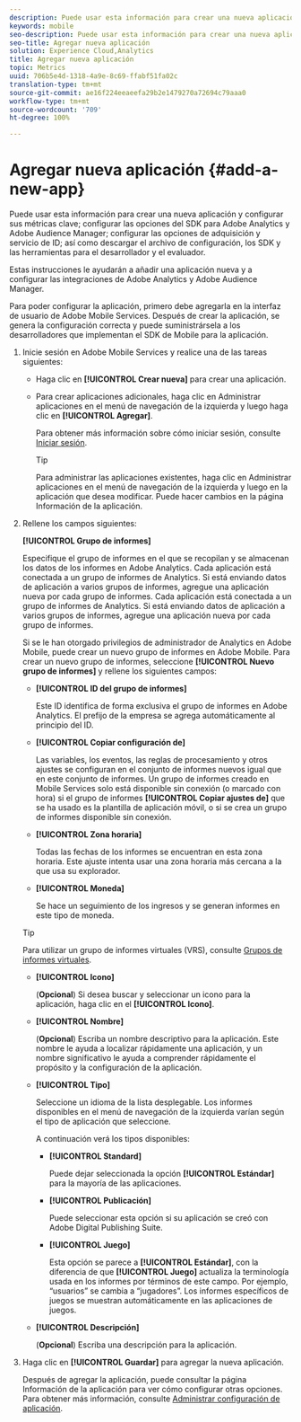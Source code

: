 ```yaml
---
description: Puede usar esta información para crear una nueva aplicación y configurar sus métricas clave; configurar las opciones del SDK para Adobe Analytics y Adobe Audience Manager; configurar las opciones de adquisición y servicio de ID; así como descargar el archivo de configuración, los SDK y las herramientas para el desarrollador y el evaluador.
keywords: mobile
seo-description: Puede usar esta información para crear una nueva aplicación y configurar sus métricas clave; configurar las opciones del SDK para Adobe Analytics y Adobe Audience Manager; configurar las opciones de adquisición y servicio de ID; así como descargar el archivo de configuración, los SDK y las herramientas para el desarrollador y el evaluador.
seo-title: Agregar nueva aplicación
solution: Experience Cloud,Analytics
title: Agregar nueva aplicación
topic: Metrics
uuid: 706b5e4d-1318-4a9e-8c69-ffabf51fa02c
translation-type: tm+mt
source-git-commit: ae16f224eeaeefa29b2e1479270a72694c79aaa0
workflow-type: tm+mt
source-wordcount: '709'
ht-degree: 100%

---
```



# Agregar nueva aplicación {#add-a-new-app}

Puede usar esta información para crear una nueva aplicación y configurar sus métricas clave; configurar las opciones del SDK para Adobe Analytics y Adobe Audience Manager; configurar las opciones de adquisición y servicio de ID; así como descargar el archivo de configuración, los SDK y las herramientas para el desarrollador y el evaluador.

Estas instrucciones le ayudarán a añadir una aplicación nueva y a configurar las integraciones de Adobe Analytics y Adobe Audience Manager.

Para poder configurar la aplicación, primero debe agregarla en la interfaz de usuario de Adobe Mobile Services. Después de crear la aplicación, se genera la configuración correcta y puede suministrársela a los desarrolladores que implementan el SDK de Mobile para la aplicación.

1. Inicie sesión en Adobe Mobile Services y realice una de las tareas siguientes:

   * Haga clic en **[!UICONTROL Crear nueva]** para crear una aplicación.
   * Para crear aplicaciones adicionales, haga clic en Administrar aplicaciones en el menú de navegación de la izquierda y luego haga clic en **[!UICONTROL Agregar]**.

      Para obtener más información sobre cómo iniciar sesión, consulte [Iniciar sesión](/help/using/gs/gs-signin.md).

      >[!TIP]
      >
      >Para administrar las aplicaciones existentes, haga clic en Administrar aplicaciones en el menú de navegación de la izquierda y luego en la aplicación que desea modificar. Puede hacer cambios en la página Información de la aplicación.

1. Rellene los campos siguientes:

   **[!UICONTROL Grupo de informes]**

   Especifique el grupo de informes en el que se recopilan y se almacenan los datos de los informes en Adobe Analytics. Cada aplicación está conectada a un grupo de informes de Analytics. Si está enviando datos de aplicación a varios grupos de informes, agregue una aplicación nueva por cada grupo de informes. Cada aplicación está conectada a un grupo de informes de Analytics. Si está enviando datos de aplicación a varios grupos de informes, agregue una aplicación nueva por cada grupo de informes.

   Si se le han otorgado privilegios de administrador de Analytics en Adobe Mobile, puede crear un nuevo grupo de informes en Adobe Mobile. Para crear un nuevo grupo de informes, seleccione **[!UICONTROL Nuevo grupo de informes]** y rellene los siguientes campos:

   * **[!UICONTROL ID del grupo de informes]**

      Este ID identifica de forma exclusiva el grupo de informes en Adobe Analytics. El prefijo de la empresa se agrega automáticamente al principio del ID.

   * **[!UICONTROL Copiar configuración de]**

      Las variables, los eventos, las reglas de procesamiento y otros ajustes se configuran en el conjunto de informes nuevos igual que en este conjunto de informes. Un grupo de informes creado en Mobile Services solo está disponible sin conexión (o marcado con hora) si el grupo de informes **[!UICONTROL Copiar ajustes de]** que se ha usado es la plantilla de aplicación móvil, o si se crea un grupo de informes disponible sin conexión.

   * **[!UICONTROL Zona horaria]**

      Todas las fechas de los informes se encuentran en esta zona horaria. Este ajuste intenta usar una zona horaria más cercana a la que usa su explorador.

   * **[!UICONTROL Moneda]**

      Se hace un seguimiento de los ingresos y se generan informes en este tipo de moneda.
   >[!TIP]
   >
   >Para utilizar un grupo de informes virtuales (VRS), consulte [Grupos de informes virtuales](/help/using/manage-apps/c-mob-vrs.md).

   * **[!UICONTROL Icono]**

      (**Opcional**) Si desea buscar y seleccionar un icono para la aplicación, haga clic en el **[!UICONTROL Icono]**.

   * **[!UICONTROL Nombre]**

      (**Opcional**) Escriba un nombre descriptivo para la aplicación. Este nombre le ayuda a localizar rápidamente una aplicación, y un nombre significativo le ayuda a comprender rápidamente el propósito y la configuración de la aplicación.

   * **[!UICONTROL Tipo]**

      Seleccione un idioma de la lista desplegable. Los informes disponibles en el menú de navegación de la izquierda varían según el tipo de aplicación que seleccione.

      A continuación verá los tipos disponibles:

      * **[!UICONTROL Standard]**

         Puede dejar seleccionada la opción **[!UICONTROL Estándar]** para la mayoría de las aplicaciones.

      * **[!UICONTROL Publicación]**

         Puede seleccionar esta opción si su aplicación se creó con Adobe Digital Publishing Suite.

      * **[!UICONTROL Juego]**

         Esta opción se parece a **[!UICONTROL Estándar]**, con la diferencia de que **[!UICONTROL Juego]** actualiza la terminología usada en los informes por términos de este campo. Por ejemplo, “usuarios” se cambia a “jugadores”. Los informes específicos de juegos se muestran automáticamente en las aplicaciones de juegos.
   * **[!UICONTROL Descripción]**

      (**Opcional**) Escriba una descripción para la aplicación.



1. Haga clic en **[!UICONTROL Guardar]** para agregar la nueva aplicación.

   Después de agregar la aplicación, puede consultar la página Información de la aplicación para ver cómo configurar otras opciones. Para obtener más información, consulte [Administrar configuración de aplicación](/help/using/c-manage-app-settings/c-manage-app-settings.md).

